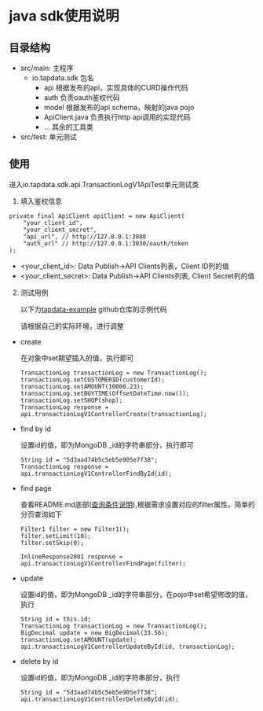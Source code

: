 # java sdk使用说明

## 目录结构

- src/main: 主程序
	- io.tapdata.sdk 包名
		- api 根据发布的api，实现具体的CURD操作代码
		- auth 负责oauth鉴权代码
		- model 根据发布的api schema，映射的java pojo
		- ApiClient.java 负责执行http api调用的实现代码
		- ... 其余的工具类
- src/test: 单元测试

## 使用

进入io.tapdata.sdk.api.TransactionLogV1ApiTest单元测试类

1. 填入鉴权信息

```
private final ApiClient apiClient = new ApiClient(
    "your_client_id",
    "your_client_secret",
    "api_url", // http://127.0.0.1:3080
    "auth_url" // http://127.0.0.1:3030/oauth/token
);
```

- &lt;your_client_id&gt;: Data Publish->API Clients列表，Client ID列的值
- &lt;your_client_secret&gt;: Data Publish->API Clients列表, Client Secret列的值

2. 测试用例

    以下为[tapdata-example](https://github.com/tapd8/tapdata-examples) github仓库的示例代码
    
    请根据自己的实际环境，进行调整

- create

	在对象中set期望插入的值，执行即可
	
	```
    TransactionLog transactionLog = new TransactionLog();
    transactionLog.setCUSTOMERID(customerId);
    transactionLog.setAMOUNT(10000.23);
    transactionLog.setBUYTIME(OffsetDateTime.now());
    transactionLog.setSHOP(shop);
    TransactionLog response = api.transactionLogV1ControllerCreate(transactionLog);
	```

- find by id

	设置id的值，即为MongoDB _id的字符串部分，执行即可
	
	```
	String id = "5d3aad74b5c5eb5e905e7f38";
	TransactionLog response = api.transactionLogV1ControllerFindById(id);
	```
	
- find page

	查看README.md底部([查询条件说明](README.md)),根据需求设置对应的filter属性，简单的分页查询如下
	
	```
	Filter1 filter = new Filter1();
	filter.setLimit(10);
	filter.setSkip(0);
	
	InlineResponse2001 response = api.transactionLogV1ControllerFindPage(filter);
	```
- update

	设置id的值，即为MongoDB _id的字符串部分，在pojo中set希望修改的值，执行
	
	```
	String id = this.id;
	TransactionLog transactionLog = new TransactionLog();
	BigDecimal update = new BigDecimal(33.56);
	transactionLog.setAMOUNT(update);
	api.transactionLogV1ControllerUpdateById(id, transactionLog);
	```
- delete by id

	设置id的值，即为MongoDB _id的字符串部分，执行
	
	```
	String id = "5d3aad74b5c5eb5e905e7f38";
	api.transactionLogV1ControllerDeleteById(id);
	```